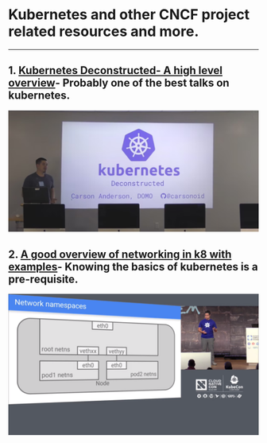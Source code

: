 # Kubernetes and other CNCF project related resources and more.
---
 ## 1. [Kubernetes Deconstructed- A high level overview](https://vimeo.com/245778144/4d1d597c5e)- Probably one of the best talks on kubernetes.

![Event image](./assets/1.png)

## 2. [A good overview of networking in k8 with examples](https://www.youtube.com/watch?v=0Omvgd7Hg1I)- Knowing the basics of kubernetes is a pre-requisite.

![Event Image](./assets/k82.png)